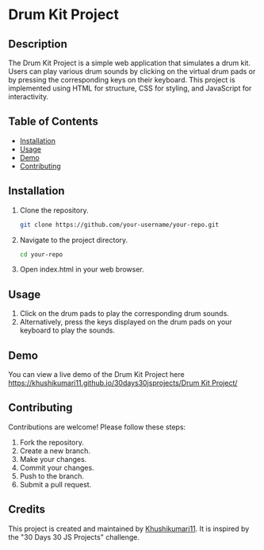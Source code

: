 # Drum Kit Project

## Description

The Drum Kit Project is a simple web application that simulates a drum kit. Users can play various drum sounds by clicking on the virtual drum pads or by pressing the corresponding keys on their keyboard. This project is implemented using HTML for structure, CSS for styling, and JavaScript for interactivity.

## Table of Contents

- [Installation](#installation)
- [Usage](#usage)
- [Demo](#demo)
- [Contributing](#contributing)

## Installation

1. Clone the repository.
   ```bash
   git clone https://github.com/your-username/your-repo.git
2. Navigate to the project directory.
   ```bash
   cd your-repo
3. Open index.html in your web browser.

## Usage

1. Click on the drum pads to play the corresponding drum sounds.
2. Alternatively, press the keys displayed on the drum pads on your keyboard to play the sounds.

## Demo

You can view a live demo of the Drum Kit Project here[ https://khushikumari11.github.io/30days30jsprojects/Drum Kit Project/](https://khushikumari11.github.io/30days30jsprojects/Drum%20Kit%20Project/)

## Contributing

Contributions are welcome! Please follow these steps:

1. Fork the repository.
2. Create a new branch.
3. Make your changes.
4. Commit your changes.
5. Push to the branch.
6. Submit a pull request.

## Credits   

This project is created and maintained by [Khushikumari11](https://github.com/Khushikumari11). It is inspired by the "30 Days 30 JS Projects" challenge.
